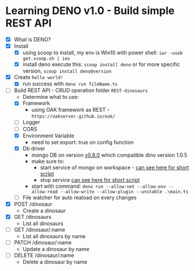 # Learning DENO v1.0 - Build simple REST API

* [x] What is DENO?
* [x] Install
    * [x] using scoop to install, my env is Win10
    with power shell: `iwr -useb get.scoop.sh | iex`
    * [x] install deno
    execute this: `scoop install deno` or for more specific version, `scoop install deno@version`
* [x] Create `hello world!`
    * [x] run success with `deno run fileName.ts`
* [ ] Build REST API - CRUD operation folder `REST-dinosaurs`
    * Determine what to use:
    * [x] Framework
        * using OAK framework as REST - `https://oakserver.github.io/oak/`
    * [ ] Logger
    * [ ] CORS
    * [x] Environment Variable
        * need to set export: true on config function
    * [x] Db driver
        * mongo DB on version [v0.8.0](https://github.com/manyuanrong/deno_mongo/tree/v0.8.0) which compatible dino version 1.0.5
        * make sure to:
            * start service of mongo on workspace - [can see here for short script](https://gist.github.com/4sskick/d600f7988e1ca64b01cb055de750b199)
            * stop service [can see here for short script](https://gist.github.com/4sskick/4ae35869e506d1a625585acfe9998006)
        * start with command: `deno run --allow-net --allow-env --allow-read --allow-write --allow-plugin --unstable .\main.ts`
    * [ ] File watcher for auto reaload on every changes
* [x] POST /dinosaur
    * Create a dinosaur
* [X] GET /dinosaurs
    * List all dinosaurs
* [ ] GET /dinosaur/:name
    * List all dinosaurs by name
* [ ] PATCH /dinosaur/:name
    * Update a dinosaur by name
* [ ] DELETE /dinosaur/:name
    * Delete a dinosaur by name